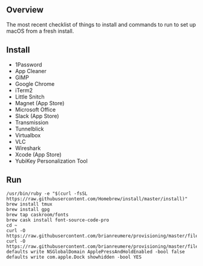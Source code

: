 ## Overview

The most recent checklist of things to install and commands to run to set up macOS from a fresh install.

## Install

* 1Password
* App Cleaner
* GIMP
* Google Chrome
* iTerm2
* Little Snitch
* Magnet (App Store)
* Microsoft Office
* Slack (App Store)
* Transmission
* Tunnelblick
* Virtualbox
* VLC
* Wireshark
* Xcode (App Store)
* YubiKey Personalization Tool

## Run

```
/usr/bin/ruby -e "$(curl -fsSL https://raw.githubusercontent.com/Homebrew/install/master/install)"
brew install tmux
brew install gpg
brew tap caskroom/fonts
brew cask install font-source-code-pro
cd ~
curl -O https://raw.githubusercontent.com/brianreumere/provisioning/master/files/common/home/brian/.tmux.conf
curl -O https://raw.githubusercontent.com/brianreumere/provisioning/master/files/common/home/brian/.vimrc
defaults write NSGlobalDomain ApplePressAndHoldEnabled -bool false
defaults write com.apple.Dock showhidden -bool YES
```
